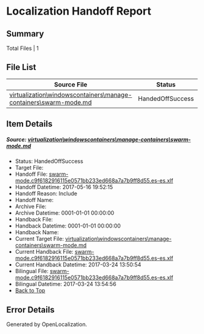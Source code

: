 # <a name='report-top'></a> Localization Handoff Report

## Summary
 Total Files | 1

## File List
 Source File | Status | Details 
 ----------- | ------ | ------- 
 [virtualization\windowscontainers\manage-containers\swarm-mode.md](https://github.com/Microsoft/Virtualization-Documentation-Private/blob/4c2891ef8a9648b7f9082b903fefde0b85c19f82/virtualization/windowscontainers/manage-containers/swarm-mode.md) | HandedOffSuccess | [Details](#2217b3f91955576a344006aacbe6769acf0163a4322)

## Item Details
##### <a name='2217b3f91955576a344006aacbe6769acf0163a4322'></a> Source: [virtualization\windowscontainers\manage-containers\swarm-mode.md](https://github.com/Microsoft/Virtualization-Documentation-Private/blob/4c2891ef8a9648b7f9082b903fefde0b85c19f82/virtualization/windowscontainers/manage-containers/swarm-mode.md)
* Status: HandedOffSuccess
* Target File: 
* Handoff File: [swarm-mode.c9f6182916115e0571bb233ed668a7a7b9ff8d55.es-es.xlf](https://github.com/Microsoft/Virtualization-Documentation-Private.handoff/blob/d07ca86e844c56d6f959f627092a6728c8388c88/ol-handoff/Microsoft/Virtualization-Documentation-Private.es-es/live/swarm-mode.c9f6182916115e0571bb233ed668a7a7b9ff8d55.es-es.xlf)
* Handoff Datetime: 2017-05-16 19:52:15
* Handoff Reason: Include
* Handoff Name: 
* Archive File: 
* Archive Datetime: 0001-01-01 00:00:00
* Handback File: 
* Handback Datetime: 0001-01-01 00:00:00
* Handback Name: 
* Current Target File: [virtualization\windowscontainers\manage-containers\swarm-mode.md](https://github.com/Microsoft/Virtualization-Documentation-Private.es-es/blob/351ab47a58f1241b85c8d59c3af99a54581ce15b/virtualization/windowscontainers/manage-containers/swarm-mode.md)
* Current Handback File: [swarm-mode.c9f6182916115e0571bb233ed668a7a7b9ff8d55.es-es.xlf](https://github.com/Microsoft/Virtualization-Documentation-Private.handback/blob/14186829d7cd7b470ae19602d508f9333985ee49/ol-handback/Microsoft/Virtualization-Documentation-Private.es-es/live/swarm-mode.c9f6182916115e0571bb233ed668a7a7b9ff8d55.es-es.xlf)
* Current Handback Datetime: 2017-03-24 13:50:54
* Bilingual File: [swarm-mode.c9f6182916115e0571bb233ed668a7a7b9ff8d55.es-es.xlf](https://github.com/Microsoft/Virtualization-Documentation-Private.handback/blob/14186829d7cd7b470ae19602d508f9333985ee49/ol-handback/Microsoft/Virtualization-Documentation-Private.es-es/live/swarm-mode.c9f6182916115e0571bb233ed668a7a7b9ff8d55.es-es.xlf)
* Bilingual Datetime: 2017-03-24 13:54:56
* [Back to Top](#report-top)


## Error Details

Generated by OpenLocalization.
